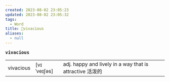 ```yaml
---
created: 2023-08-02 23:05:23
updated: 2023-08-02 23:05:32
tags:
  - Word
title: 📖vivacious
aliases:
  - null
---
```


<pre><strong>vivacious</strong></pre>
|   |   |   |
|---|---|---|
|vivacious|[vɪˈveɪʃəs]|adj. happy and lively in a way that is attractive 活泼的|